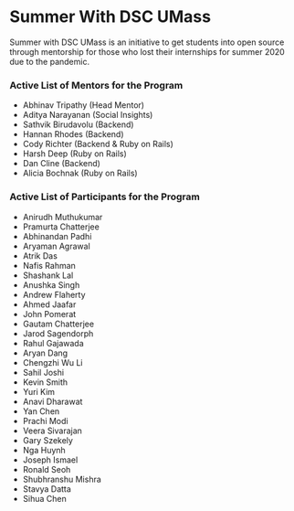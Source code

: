 # Summer With DSC UMass
Summer with DSC UMass is an initiative to get students into open source through mentorship for those who lost their internships for summer 2020 due to the pandemic.

### Active List of Mentors for the Program
- Abhinav Tripathy (Head Mentor)
- Aditya Narayanan (Social Insights)
- Sathvik Birudavolu (Backend)
- Hannan Rhodes (Backend)
- Cody Richter (Backend & Ruby on Rails)
- Harsh Deep (Ruby on Rails)
- Dan Cline (Backend)
- Alicia Bochnak (Ruby on Rails)

### Active List of Participants for the Program
- Anirudh Muthukumar
- Pramurta Chatterjee
- Abhinandan Padhi
- Aryaman Agrawal
- Atrik Das
- Nafis Rahman
- Shashank Lal
- Anushka Singh
- Andrew Flaherty
- Ahmed Jaafar
- John Pomerat
- Gautam Chatterjee
- Jarod Sagendorph
- Rahul Gajawada
- Aryan Dang
- Chengzhi Wu Li
- Sahil Joshi
- Kevin Smith
- Yuri Kim
- Anavi Dharawat
- Yan Chen
- Prachi Modi
- Veera Sivarajan
- Gary Szekely
- Nga Huynh
- Joseph Ismael
- Ronald Seoh
- Shubhranshu Mishra
- Stavya Datta
- Sihua Chen